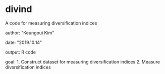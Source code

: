 # divind
A code for measuring diversification indices 

author: "Keungoui Kim"

date: "2019.10.14"

output: R code

goal: 1. Construct dataset for measuring diversification indices
      2. Measure diversification indices